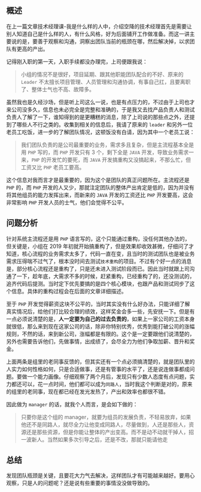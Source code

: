 ## 概述

在上一篇文章技术经理课-我是什么样的人中，介绍空降的技术经理首先是需要让别人知道自己是什么样的人，有什么风格，好为后面铺开工作做准备。而这一讲主要说的是，要善于观察和沟通，洞察出团队当前的瓶颈在哪，然后解决掉，以求团队有更高的产出。

记得刚入职的第一天，入职手续都没办理完，上司便跟我说：

> 小组的情况不是很好，项目延期、跟其他职能团队配合的不好、原来的 `Leader` 不太擅长项目管理、人员管理和沟通协调，有事自己扛，且要离职了、整体士气也不高、故障多。

虽然我也是久经沙场，但是听上司这么一说，也是有点压力的，不过由于上司也才来公司没多久，信息也未必完全是完整和准确的，于是我又去找产品负责人和测试负责人了解了一下，谁知得到的是更糟糕的消息，除了上司说的那些点之外，还提到了哪些人不行之类的。收集到相关的信息后，我请了原来的 `leader` 和另外一位老员工吃饭，进一步的了解团队情况，这顿饭没有白请，因为其中一个老员工说：

> 我们团队负责的是公司最重要的业务，需求多且复杂，但是主流程基本全是用 `PHP` 写的，而 `PHP` 开发只有 3 个，剩下全是 `JAVA` 开发，导致业务需求一来，`PHP` 的开发忙的要死，而 `JAVA` 开发搞重构又没搞起来，不那么忙，但工资又比 `PHP` 老员工要高。

这个信息对我而言才是最重要的，因为这个是团队的真正问题所在。主流程还是 `PHP` 的，而 `PHP` 开发的人又少，那就注定团队的整体产出肯定是低的，因为并没有将其他组员的能力发挥出来，而新来的 `JAVA` 开发的工资还比 `PHP` 开发要高，这会非常影响 `PHP` 开发人员的士气，他们会觉得不公平。

## 问题分析

针对系统主流程还是用 `PHP` 语言写的，这个只能通过重构，没任何其他办法的，但关键是，小组在 2019 年初就开始搞重构了，但是效果却收效甚微，仔细问了才知道，核心流程的业务需求太多了，代码一直在变，且当时的测试团队也是被业务需求压得喘不过气了，根本没时间去测试`技术重构`的项目。不过有个好一点的消息是，部分核心流程还是重构了，只是还未进入测试阶段而已。因此当时就跟上司沟通了一下，趁年底，大需求不多的时候，赶紧重构，已经重构了的，还没测试的，追齐代码后提测。当时定下优先要搞的是四个核心模块，也跟产品和测试同步了这个信息。具体的重构过程会在后面的文章详细描述。

至于 `PHP` 开发觉得薪资这块不公平的，当时其实没有什么好办法，只能详细了解真实情况后，给他们打比较合理的绩效，这样奖金会多一些，先安抚一下。但是有一点必须说清楚的是，**人一定要为自己的过去负责的**，如果上一家公司的工资本身就很低，那么来到现在这家公司的话，除非你特别优秀，优秀到能打破公司的涨幅规则，不然的话，来到新公司，涨幅都是有限的。这个是一定要跟他们说清楚的，另外也需要告诉他们，先做事情，出成绩了，会尽全力为他们争取加薪、晋升和奖金。

上面两条是组里的老同事反馈的，但其实还有一个点必须搞清楚的，就是团队里的人实力如何性格如何，只是合适做事，还是有管事的水平了，还是说连做事都成问题。要做一个能力画像。仔细观察了两个月后，发现只有少数人态度有点问题，实力都还可以，花一点时间，他们都可以成为`同路人`，当时我这个判断是对的，原来的组里的老同事，现在都已经在发光发热了，产出和效率也都很不错。

因此做为 `manager` 的话，就我个人而言，是会如下做的：

> 只要你是这个组的 manager，就要为组员的发展负责，不轻易放弃，如果他还不是同路人，就尽全力让他变成同路人，尽量做到，人还是那些人，资源还是那些资源，但是你能让整体的产出变高。而不是动不动就干掉人，招一波新人。当然如果多次引导之后，还是不改，那就只能请他走

## 总结

发现团队瓶颈是关键，且要花大力气去解决，这样团队才有可能越来越好。要用心观察，只是人的问题呢？还是说有些重要的事情没没做导致的。
